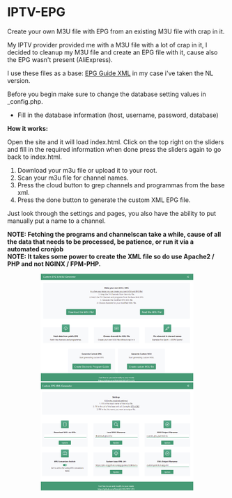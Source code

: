 # IPTV-EPG
Create your own M3U file with EPG from an existing M3U file with crap in it.

My IPTV provider provided me with a M3U file with a lot of crap in it, I decided to cleanup my M3U file and create an EPG file with it, cause also the EPG wasn't present (AliExpress).

I use these files as a base: <a href='https://github.com/iptv-org/iptv'>EPG Guide XML</a> in my case i've taken the NL version.

Before you begin make sure to change the database setting values in _config.php.
 - Fill in the database information (host, username, password, database)

<b>How it works:</b>

Open the site and it will load index.html.
Click on the top right on the sliders and fill in the required information when done press the sliders again to go back to index.html.

1. Download your m3u file or upload it to your root.
2. Scan your m3u file for channel names.
3. Press the cloud button to grep channels and programmas from the base xml.
4. Press the done button to generate the custom XML EPG file.

Just look through the settings and pages, you also have the ability to put manually put a name to a channel.

<B>NOTE: Fetching the programs and channelscan take a while, cause of all the data that needs to be processed, be patience, or run it via a automated cronjob</b><br/>
<B>NOTE: It takes some power to create the XML file so do use Apache2 / PHP and not NGINX / FPM-PHP.</b><br/>

<p align="center">
  <a target="_blank" rel="noopener noreferrer" href="https://raw.githubusercontent.com/PatrickSt1991/IPTV-EPG/main/index.png"><img src="https://github.com/PatrickSt1991/IPTV-EPG/blob/main/index.png?raw=true" width="350"></a>
  <a target="_blank" rel="noopener noreferrer" href="https://raw.githubusercontent.com/PatrickSt1991/IPTV-EPG/main/settings.png"><img src="https://github.com/PatrickSt1991/IPTV-EPG/blob/main/settings.png?raw=true" width="350"></a>
</p>
